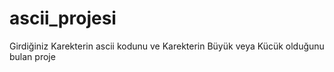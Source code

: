 # ascii_projesi
Girdiğiniz Karekterin ascii kodunu ve Karekterin Büyük veya  Kücük olduğunu bulan proje
